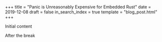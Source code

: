 +++
title = "Panic is Unreasonably Expensive for Embedded Rust"
date = 2019-12-08
draft = false
in_search_index = true
template = "blog_post.html"
+++

Initial content

<!-- more -->

After the break
